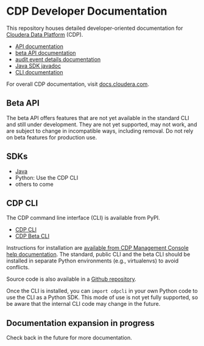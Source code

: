 # CDP Developer Documentation

This repository houses detailed developer-oriented documentation for
[Cloudera Data Platform](https://www.cloudera.com/products/cloudera-data-platform.html)
(CDP).

* [API documentation](./api-docs)
* [beta API documentation](./api-docs-beta)
* [audit event details documentation](./audit-details-docs)
* [Java SDK javadoc](https://cloudera.github.io/cdp-sdk-java/)
* [CLI documentation](./cli-docs)

For overall CDP documentation, visit [docs.cloudera.com](https://docs.cloudera.com/).

## Beta API

The beta API offers features that are not yet available in the standard CLI and still under development. They are not yet supported, may not work, and are subject to change in incompatible ways, including removal. Do not rely on beta features for production use.

## SDKs

* [Java](https://github.com/cloudera/cdp-sdk-java)
* Python: Use the CDP CLI
* others to come

## CDP CLI

The CDP command line interface (CLI) is available from PyPI.

* [CDP CLI](https://pypi.org/project/cdpcli/)
* [CDP Beta CLI](https://pypi.org/project/cdpcli-beta/)

Instructions for installation are [available from CDP Management Console help documentation](https://docs.cloudera.com/cdp/latest/cli/topics/mc-installing-cdp-client.html). The standard, public CLI and the beta CLI should be installed in separate Python environments (e.g., virtualenvs) to avoid conflicts.

Source code is also available in a [Github repository](https://github.com/cloudera/cdpcli).

Once the CLI is installed, you can `import cdpcli` in your own Python code to use the CLI as a Python SDK. This mode of use is not yet fully supported, so be aware that the internal CLI code may change in the future.

## Documentation expansion in progress

Check back in the future for more documentation.
